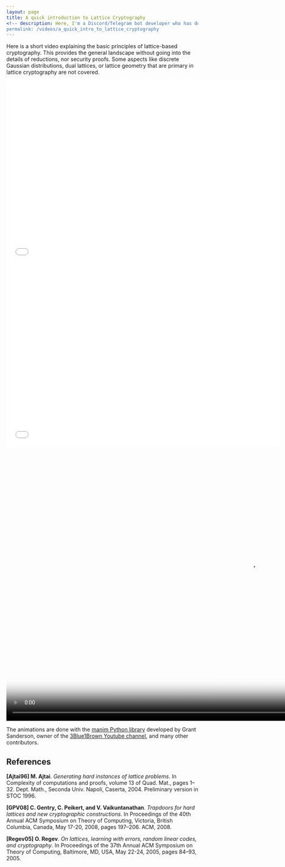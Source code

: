 ```yaml
---
layout: page
title: A quick introduction to Lattice Cryptography
<!-- description: Here, I'm a Discord/Telegram bot developer who has done many private contracts! Maybe you should... hire me? -->
permalink: /videos/a_quick_intro_to_lattice_cryptography
---
```


Here is a short video explaining the basic principles of lattice-based cryptography. This provides the general landscape without going into the details of reductions, nor security proofs. Some aspects like discrete Gaussian distributions, dual lattices, or lattice geometry that are primary in lattice cryptography are not covered.  

<div class="embed-container">
  <iframe
      src="../assets/videos/lattice_cryptography_video.mp4"
      width="720"
      height="480"
      frameborder="0"
      allowfullscreen=""
      autoplay="0">
  </iframe>
</div>

<div class="embed-container">
  <iframe
      src="../assets/videos/lattice_cryptography_video.webm"
      width="720"
      height="480"
      frameborder="0"
      allowfullscreen=""
      autoplay="0">
  </iframe>
</div>

<div class="embed-container">
<video width="1280" height="720" poster="../assets/videos/lattice_cryptography_thumbnail.png" controls>
  <source src="../assets/videos/lattice_cryptography_video.webm" type="video/webm"/>
  <source src="../assets/videos/lattice_cryptography_video.mp4" type="video/mp4"/>
<!--   <source src="../assets/videos/lattice_cryptography_video.mkv" type="video/mkv"/>
 --></video>   
</div>

The animations are done with the [manim Python library](https://github.com/3b1b/manim) developed by Grant Sanderson, owner of the [3Blue1Brown Youtube channel](https://www.youtube.com/channel/UCYO_jab_esuFRV4b17AJtAw), and many other contributors.

## References 

**[Ajtai96] M. Ajtai**. _Generating hard instances of lattice problems_. In Complexity of computations and proofs, volume 13 of Quad. Mat., pages 1–32. Dept. Math., Seconda Univ. Napoli, Caserta, 2004. Preliminary version in STOC 1996.

**[GPV08] C. Gentry, C. Peikert, and V. Vaikuntanathan**. _Trapdoors for hard lattices and new cryptographic constructions_. In Proceedings of the 40th Annual ACM Symposium on Theory of Computing, Victoria, British Columbia, Canada, May 17-20, 2008, pages 197–206. ACM, 2008.

**[Regev05] O. Regev**. _On lattices, learning with errors, random linear codes, and cryptography_. In Proceedings of the 37th Annual ACM Symposium on Theory of Computing, Baltimore, MD, USA, May 22-24, 2005, pages 84–93, 2005.